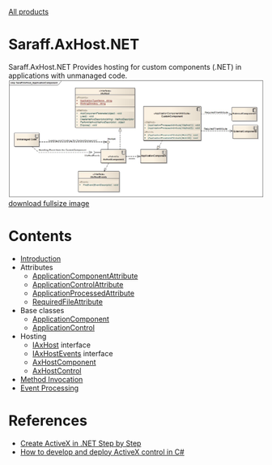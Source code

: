 [All products](../)
# Saraff.AxHost.NET
Saraff.AxHost.NET Provides hosting for custom components (.NET) in applications with unmanaged code.
![](./content/Home_Saraff.AxHost_ApplicationComponent.jpg)
[download fullsize image](./content/Home_Saraff.AxHost_ApplicationComponent.jpg)

# Contents
* [Introduction](./Introduction.md)
* Attributes
	* [ApplicationComponentAttribute](./ApplicationComponentAttribute.md)
	* [ApplicationControlAttribute](./ApplicationControlAttribute.md)
	* [ApplicationProcessedAttribute](./ApplicationProcessedAttribute.md)
	* [RequiredFileAttribute](./RequiredFileAttribute.md)
* Base classes
	* [ApplicationComponent](./ApplicationComponent.md)
	* [ApplicationControl](./ApplicationControl.md)
* Hosting
	* [IAxHost](./IAxHost.md) interface
	* [IAxHostEvents](./IAxHostEvents.md) interface
	* [AxHostComponent](./AxHostComponent.md)
	* [AxHostControl](./AxHostControl.md)
* [Method Invocation](./Method-Invocation.md)
* [Event Processing](./Event-Processing.md)

# References
* [Create ActiveX in .NET Step by Step](http://www.codeproject.com/Articles/24089/Create-ActiveX-in-NET-Step-by-Step)
* [How to develop and deploy ActiveX control in C#](http://blogs.msdn.com/b/asiatech/archive/2011/12/05/how-to-develop-and-deploy-activex-control-in-c.aspx)
